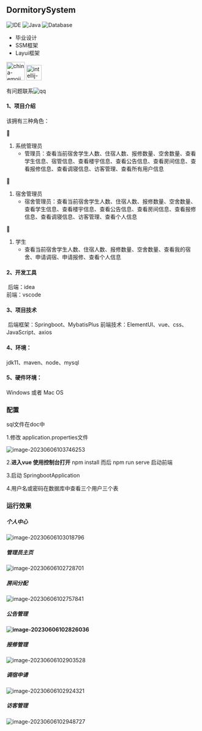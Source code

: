 ## DormitorySystem

![IDE](https://img.shields.io/badge/IDE-IntelliJ%20IDEA-brightgreen.svg) ![Java](https://img.shields.io/badge/Java-11-blue.svg) ![Database](https://img.shields.io/badge/Database-MySQL5.7-lightgrey.svg) 

- 毕业设计
- SSM框架
- Layui框架

<img width="48" height="48" src="https://img.icons8.com/emoji/48/china-emoji.png" alt="china-emoji"/>
 <img width="40" height="40" src="https://img.icons8.com/color/30/intellij-idea.png" alt="intellij-idea"/>

有问题联系![qq](https://img.shields.io/badge/QQ-1786234724-blue.svg)

#### 1、项目介绍

该拥有三种角色：

:older_man:

1. 系统管理员
   * 管理员：查看当前宿舍学生人数、住宿人数、报修数量、空舍数量、查看学生信息、宿管信息、查看楼宇信息、查看公告信息、查看房间信息、查看报修信息、查看调寝信息、访客管理、查看所有用户信息

:woman:

1. 宿舍管理员
   * 宿舍管理员：查看当前宿舍学生人数、住宿人数、报修数量、空舍数量、查看学生信息、查看楼宇信息、查看公告信息、查看房间信息、查看报修信息、查看调寝信息、访客管理、查看个人信息

:baby:

1. 学生
   * 查看当前宿舍学生人数、住宿人数、报修数量、空舍数量、查看我的宿舍、申请调宿、申请报修、查看个人信息

#### 2、开发工具

​	后端：idea   
​	前端：vscode

#### 3、项目技术

​	后端框架：Springboot、MybatisPlus
​	前端技术：ElementUI、vue、css、JavaScript、axios

#### 4、环境：

jdk11、maven、node、mysql

#### 5、硬件环境：

Windows 或者 Mac OS

### 配置

sql文件在doc中

1.修改 application.properties文件

![image-20230606103746253](D:\Users\Desktop\MyMy\DormitoryManagementSystem\doc\img\image-20230606103746253.png)

2.**进入vue  使用控制台打开**   npm install  而后 npm run serve 启动前端

3.启动 SpringbootApplication

4.用户名或密码在数据库中查看三个用户三个表

### 运行效果

##### 个人中心

![image-20230606103018796](D:\Users\Desktop\MyMy\DormitoryManagementSystem\doc\img\image-20230606103018796.png)

##### 管理员主页

![image-20230606102728701](D:\Users\Desktop\MyMy\DormitoryManagementSystem\doc\img\image-20230606102728701.png)

##### 房间分配

![image-20230606102757841](D:\Users\Desktop\MyMy\DormitoryManagementSystem\doc\img\image-20230606102757841.png)

##### 公告管理

**![image-20230606102826036](D:\Users\Desktop\MyMy\DormitoryManagementSystem\doc\img\image-20230606102826036.png)**

##### 报修管理

![image-20230606102903528](D:\Users\Desktop\MyMy\DormitoryManagementSystem\doc\img\image-20230606102903528.png)

##### 调宿申请

![image-20230606102924321](D:\Users\Desktop\MyMy\DormitoryManagementSystem\doc\img\image-20230606102924321.png)

##### 访客管理

![image-20230606102948727](D:\Users\Desktop\MyMy\DormitoryManagementSystem\doc\img\image-20230606102948727.png)
